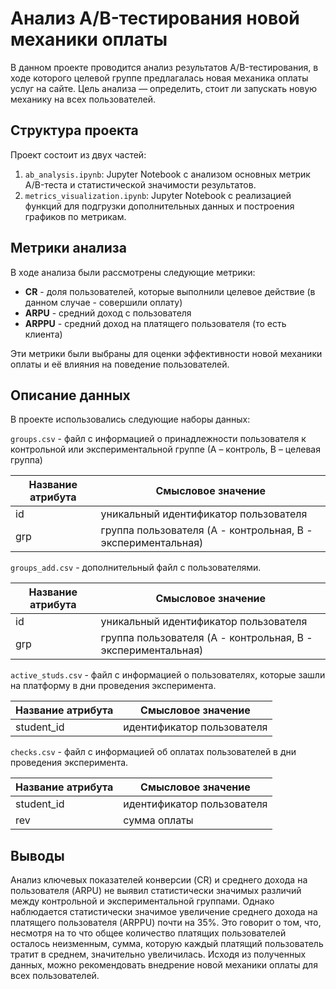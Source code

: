 # Анализ A/B-тестирования новой механики оплаты

В данном проекте проводится анализ результатов A/B-тестирования, в ходе которого целевой группе предлагалась новая механика оплаты услуг на сайте. Цель анализа — определить, стоит ли запускать новую механику на всех пользователей.

## Структура проекта

Проект состоит из двух частей:

1. `ab_analysis.ipynb`: Jupyter Notebook с анализом основных метрик A/B-теста и статистической значимости результатов.
2. `metrics_visualization.ipynb`: Jupyter Notebook с реализацией функций для подгрузки дополнительных данных и построения графиков по метрикам.

## Метрики анализа

В ходе анализа были рассмотрены следующие метрики:

- **CR** - доля пользователей, которые выполнили целевое действие (в данном случае - совершили оплату)
- **ARPU** - средний доход с пользователя
- **ARPPU** - средний доход на платящего пользователя (то есть клиента)

Эти метрики были выбраны для оценки эффективности новой механики оплаты и её влияния на поведение пользователей.

## Описание данных

В проекте использовались следующие наборы данных:

`groups.csv` - файл с информацией о принадлежности пользователя к контрольной или экспериментальной группе (А – контроль, B – целевая группа) 

| Название атрибута | Смысловое значение |
|------------|-------------|
| id | уникальный идентификатор пользователя |
| grp | группа пользователя (A - контрольная, B - экспериментальная) |

`groups_add.csv` - дополнительный файл с пользователями.

| Название атрибута | Смысловое значение |
|------------|-------------|
| id | уникальный идентификатор пользователя |
| grp | группа пользователя (A - контрольная, B - экспериментальная) |

`active_studs.csv` - файл с информацией о пользователях, которые зашли на платформу в дни проведения эксперимента. 

| Название атрибута | Смысловое значение |
|------------|-------------|
| student_id | идентификатор пользователя |

`checks.csv` - файл с информацией об оплатах пользователей в дни проведения эксперимента.

| Название атрибута | Смысловое значение |
|------------|-------------|
| student_id | идентификатор пользователя |
| rev | сумма оплаты |


## Выводы

Анализ ключевых показателей конверсии (CR) и среднего дохода на пользователя (ARPU) не выявил статистически значимых различий между контрольной и экспериментальной группами. Однако наблюдается статистически значимое увеличение среднего дохода на платящего пользователя (ARPPU) почти на 35%. Это говорит о том, что, несмотря на то что общее количество платящих пользователей осталось неизменным, сумма, которую каждый платящий пользователь тратит в среднем, значительно увеличилась. Исходя из полученных данных, можно рекомендовать внедрение новой механики оплаты для всех пользователей.


